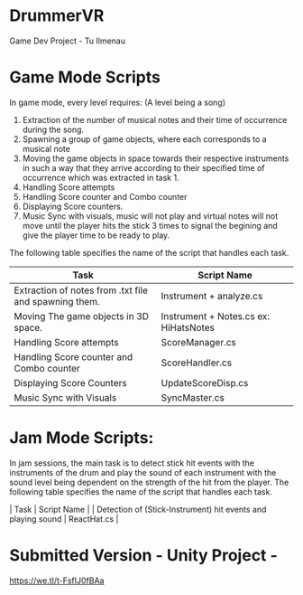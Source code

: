 # DrummerVR
Game Dev Project - Tu Ilmenau

# Game Mode Scripts

In game mode, every level requires: (A level being a song)

1) Extraction of the number of musical notes and their time of occurrence during the song.
2) Spawning a group of game objects, where each corresponds to a musical note
3) Moving the game objects in space towards their respective instruments in such a
way that they arrive according to their specified time of occurrence which was
extracted in task 1.
4) Handling Score attempts
5) Handling Score counter and Combo counter
6) Displaying Score counters.
7) Music Sync with visuals, music will not play and virtual notes will not move until the player hits the stick 3 times to signal the begining and give the player time to be ready to play.

The following table specifies the name of the script that handles each task.

| Task  | Script Name |
| ------------- | ------------- |
| Extraction of notes from .txt file and spawning them.  | Instrument + analyze.cs  |
| Moving The game objects in 3D space.  |  Instrument + Notes.cs ex: HiHatsNotes |
| Handling Score attempts  | ScoreManager.cs  |
| Handling Score counter and Combo counter  | ScoreHandler.cs  |
| Displaying Score Counters  | UpdateScoreDisp.cs  |
| Music Sync with Visuals | SyncMaster.cs  |

# Jam Mode Scripts:
In jam sessions, the main task is to detect stick hit events with the instruments of the drum and play the sound of each instrument with the sound level being dependent on the strength of the hit from the player.
The following table specifies the name of the script that handles each task.

| Task  | Script Name |
| Detection of (Stick-Instrument) hit events and playing sound | ReactHat.cs |

# Submitted Version - Unity Project -
https://we.tl/t-FsfIJ0fBAa
